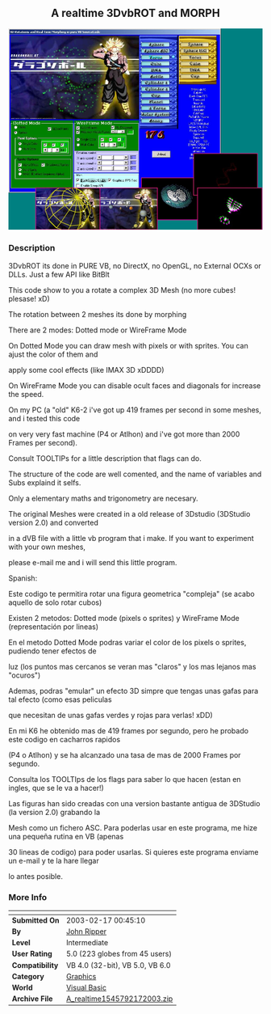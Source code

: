 ﻿<div align="center">

## A realtime 3DvbROT and MORPH

<img src="PIC2003217322522717.jpg">
</div>

### Description

3DvbROT its done in PURE VB, no DirectX, no OpenGL, no External OCXs or DLLs. Just a few API like BitBlt

This code show to you a rotate a complex 3D Mesh (no more cubes! plesase! xD)

The rotation between 2 meshes its done by morphing

There are 2 modes: Dotted mode or WireFrame Mode

On Dotted Mode you can draw mesh with pixels or with sprites. You can ajust the color of them and

apply some cool effects (like IMAX 3D xDDDD)

On WireFrame Mode you can disable ocult faces and diagonals for increase the speed.

On my PC (a "old" K6-2 i've got up 419 frames per second in some meshes, and i tested this code

on very very fast machine (P4 or Atlhon) and i've got more than 2000 Frames per second).

Consult TOOLTIPs for a little description that flags can do.

The structure of the code are well comented, and the name of variables and Subs explaind it selfs.

Only a elementary maths and trigonometry are necesary.

The original Meshes were created in a old release of 3Dstudio (3DStudio version 2.0) and converted

in a dVB file with a little vb program that i make. If you want to experiment with your own meshes,

please e-mail me and i will send this little program.

Spanish:

Este codigo te permitira rotar una figura geometrica "compleja" (se acabo aquello de solo rotar cubos)

Existen 2 metodos: Dotted mode (pixels o sprites) y WireFrame Mode (representación por lineas)

En el metodo Dotted Mode podras variar el color de los pixels o sprites, pudiendo tener efectos de

luz (los puntos mas cercanos se veran mas "claros" y los mas lejanos mas "ocuros")

Ademas, podras "emular" un efecto 3D simpre que tengas unas gafas para tal efecto (como esas peliculas

que necesitan de unas gafas verdes y rojas para verlas! xDD)

En mi K6 he obtenido mas de 419 frames por segundo, pero he probado este codigo en cacharros rapidos

(P4 o Atlhon) y se ha alcanzado una tasa de mas de 2000 Frames por segundo.

Consulta los TOOLTIps de los flags para saber lo que hacen (estan en ingles, que se le va a hacer!)

Las figuras han sido creadas con una version bastante antigua de 3DStudio (la version 2.0) grabando la

Mesh como un fichero ASC. Para poderlas usar en este programa, me hize una pequeña rutina en VB (apenas

30 lineas de codigo) para poder usarlas. Si quieres este programa enviame un e-mail y te la hare llegar

lo antes posible.
 
### More Info
 


<span>             |<span>
---                |---
**Submitted On**   |2003-02-17 00:45:10
**By**             |[John Ripper](https://github.com/Planet-Source-Code/PSCIndex/blob/master/ByAuthor/john-ripper.md)
**Level**          |Intermediate
**User Rating**    |5.0 (223 globes from 45 users)
**Compatibility**  |VB 4\.0 \(32\-bit\), VB 5\.0, VB 6\.0
**Category**       |[Graphics](https://github.com/Planet-Source-Code/PSCIndex/blob/master/ByCategory/graphics__1-46.md)
**World**          |[Visual Basic](https://github.com/Planet-Source-Code/PSCIndex/blob/master/ByWorld/visual-basic.md)
**Archive File**   |[A\_realtime1545792172003\.zip](https://github.com/Planet-Source-Code/john-ripper-a-realtime-3dvbrot-and-morph__1-43292/archive/master.zip)








